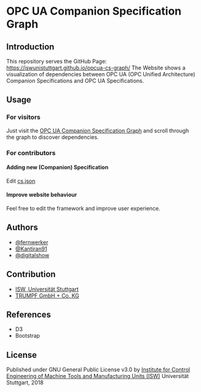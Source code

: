 OPC UA Companion Specification Graph
=====================================

## Introduction
This repository serves the GitHub Page: https://iswunistuttgart.github.io/opcua-cs-graph/
The Website shows a visualization of dependencies between OPC UA (OPC Unified Architecture) Companion Specifications and OPC UA Specifications.

## Usage
### For visitors
Just visit the [OPC UA Companion Specification Graph](https://iswunistuttgart.github.io/opcua-cs-graph/) and scroll through the graph to discover dependencies.

### For contributors
#### Adding new (Companion) Specification
Edit [cs.json](data/cs.json)

#### Improve website behaviour
Feel free to edit the framework and improve user experience.

## Authors
* [@fernwerker](https://github.com/fernwerker)
* [@Kantiran91](https://github.com/Kantiran91)
* [@digitalshow](https://github.com/digitalshow)

## Contribution
* [ISW, Universit&auml;t Stuttgart](https://www.isw.uni-stuttgart.de)
* [TRUMPF GmbH + Co. KG](https://www.trumpf.com/)

## References
* D3
* Bootstrap

## License
Published under GNU General Public License v3.0 by [Institute for Control Engineering of Machine Tools and Manufacturing Units (ISW)](https://www.isw.uni-stuttgart.de)
Universit&auml;t Stuttgart, 2018